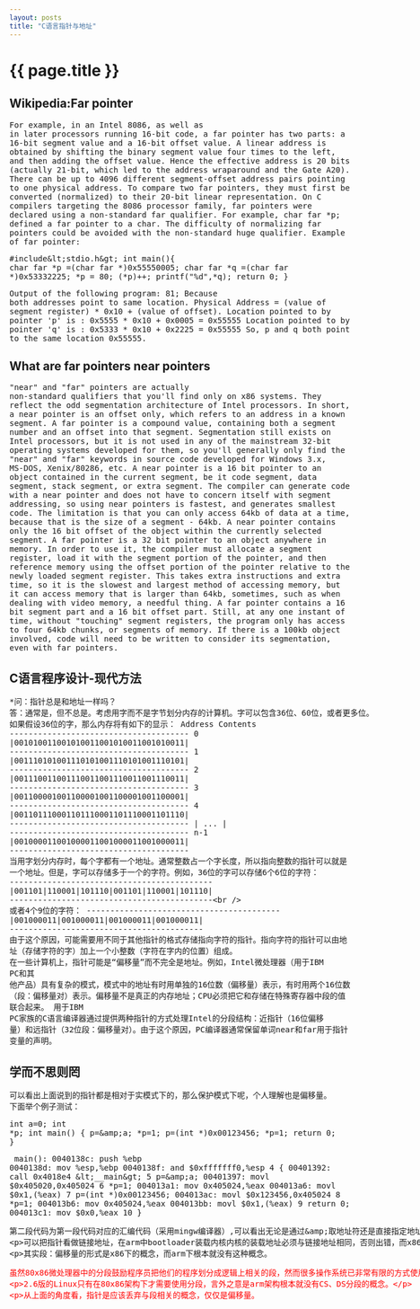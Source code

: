 ```yaml
---
layout: posts
title: "C语言指针与地址"
---
```

# {{ page.title }}

## Wikipedia:Far pointer
<xmp class="my_xmp_class">For example, in an Intel 8086, as well as in later processors running 16-bit code, a far pointer has two parts: a 16-bit segment value and a 16-bit offset value. A linear address is obtained by shifting the binary segment value four times to the left, and then adding the offset value. Hence the effective address is 20 bits (actually 21-bit, which led to the address wraparound and the Gate A20). There can be up to 4096 different segment-offset address pairs pointing to one physical address. To compare two far pointers, they must first be converted (normalized) to their 20-bit linear representation.
On C compilers targeting the 8086 processor family, far pointers were declared using a non-standard far qualifier. For example, char far *p; defined a far pointer to a char. The difficulty of normalizing far pointers could be avoided with the non-standard huge qualifier.
Example of far pointer:
</xmp>
<xmp class="prettyprint linenums">#include<stdio.h>
int main(){
   char far *p =(char far *)0x55550005;
   char far *q =(char far *)0x53332225;
   *p = 80;
   (*p)++;
   printf("%d",*q);
   return 0;
}
</xmp>
<xmp class="my_xmp_class">Output of the following program: 81; Because both addresses point to same location.
Physical Address = (value of segment register) * 0x10 + (value of offset).
Location pointed to by pointer 'p' is : 0x5555 * 0x10 + 0x0005 = 0x55555
Location pointed to by pointer 'q' is : 0x5333 * 0x10 + 0x2225 = 0x55555
So, p and q both point to the same location 0x55555.
</xmp>
## What are far pointers near pointers
<xmp class="my_xmp_class">"near" and "far" pointers are actually non-standard qualifiers that you'll find only on x86 systems. They reflect the odd segmentation architecture of Intel processors. In short, a near pointer is an offset only, which refers to an address in a known segment. A far pointer is a compound value, containing both a segment number and an offset into that segment.
Segmentation still exists on Intel processors, but it is not used in any of the mainstream 32-bit operating systems developed for them, so you'll generally only find the "near" and "far" keywords in source code developed for Windows 3.x, MS-DOS, Xenix/80286, etc. 
A near pointer is a 16 bit pointer to an object contained in the current segment, be it code segment, data segment, stack segment, or extra segment. The compiler can generate code with a near pointer and does not have to concern itself with segment addressing, so using near pointers is fastest, and generates smallest code. The limitation is that you can only access 64kb of data at a time, because that is the size of a segment - 64kb. A near pointer contains only the 16 bit offset of the object within the currently selected segment. 
A far pointer is a 32 bit pointer to an object anywhere in memory. In order to use it, the compiler must allocate a segment register, load it with the segment portion of the pointer, and then reference memory using the offset portion of the pointer relative to the newly loaded segment register. This takes extra instructions and extra time, so it is the slowest and largest method of accessing memory, but it can access memory that is larger than 64kb, sometimes, such as when dealing with video memory, a needful thing. A far pointer contains a 16 bit segment part and a 16 bit offset part. Still, at any one instant of time, without "touching" segment registers, the program only has access to four 64kb chunks, or segments of memory. If there is a 100kb object involved, code will need to be written to consider its segmentation, even with far pointers.
</xmp>
## C语言程序设计-现代方法
<xmp class="my_xmp_class">*问：指针总是和地址一样吗？
答：通常是，但不总是。考虑用字而不是字节划分内存的计算机。字可以包含36位、60位，或者更多位。
    如果假设36位的字，那么内存将有如下的显示：
	                    Address             Contents
						      --------------------------------------
						   0  |001010011001010011001010011001010011|
						      --------------------------------------
						   1  |001110101001110101001110101001110101|
						      --------------------------------------
						   2  |001110011001110011001110011001110011|
						      --------------------------------------
						   3  |001100001001100001001100001001100001|
						      --------------------------------------
						   4  |001101110001101110001101110001101110|
						      --------------------------------------
						      |                 ...                |
						      --------------------------------------
						  n-1 |001000011001000011001000011001000011|
						      --------------------------------------
	当用字划分内存时，每个字都有一个地址。通常整数占一个字长度，所以指向整数的指针可以就是
	一个地址。但是，字可以存储多于一个的字符。例如，36位的字可以存储6个6位的字符：
						      -------------------------------------------
						      |001101|110001|101110|001101|110001|101110|
						      -------------------------------------------	
	或者4个9位的字符：
						      -----------------------------------------
						      |001000011|001000011|001000011|001000011|
						      -----------------------------------------	
	由于这个原因，可能需要用不同于其他指针的格式存储指向字符的指针。指向字符的指针可以由地
	址（存储字符的字）加上一个小整数（字符在字内的位置）组成。
	在一些计算机上，指针可能是“偏移量”而不完全是地址。例如，Intel微处理器（用于IBM PC和其
	他产品）具有复杂的模式，模式中的地址有时用单独的16位数（偏移量）表示，有时用两个16位数
	（段：偏移量对）表示。偏移量不是真正的内存地址；CPU必须把它和存储在特殊寄存器中段的值
	联合起来。
	用于IBM PC家族的C语言编译器通过提供两种指针的方式处理Intel的分段结构：近指针（16位偏移
	量）和远指针（32位段：偏移量对）。由于这个原因，PC编译器通常保留单词near和far用于指针
	变量的声明。
</xmp>
## 学而不思则罔
<xmp class="my_xmp_class">可以看出上面说到的指针都是相对于实模式下的，那么保护模式下呢，个人理解也是偏移量。
下面举个例子测试：
</xmp>
<xmp class="prettyprint linenums">int a=0;
int *p;
int main()
{
	p=&a;
	*p=1;
	p=(int *)0x00123456;
	*p=1;
	return 0;
}</xmp>
<xmp class="prettyprint linenums">          main():
0040138c:   push %ebp
0040138d:   mov %esp,%ebp
0040138f:   and $0xfffffff0,%esp
 4        {
00401392:   call 0x4018e4 <__main>
 5        	p=&a;
00401397:   movl $0x405020,0x405024
 6        	*p=1;
004013a1:   mov 0x405024,%eax
004013a6:   movl $0x1,(%eax)
 7        	p=(int *)0x00123456;
004013ac:   movl $0x123456,0x405024
 8        	*p=1;
004013b6:   mov 0x405024,%eax
004013bb:   movl $0x1,(%eax)
 9        	return 0;
004013c1:   mov $0x0,%eax
10        }</xmp>
<xmp class="my_xmp_class">第二段代码为第一段代码对应的汇编代码（采用mingw编译器）,可以看出无论是通过&取地址符还是直接指定地址0x00123456，都是偏移量(因为访问变量时并没有指定DS寄存器，也就是访问变量时使用的是程序装入时的段地址，而0x00123456作为偏移量)，而不是线性地址。

可以把指针看做链接地址，在arm中bootloader装载内核内核的装载地址必须与链接地址相同，否则出错，而x86下bootloader装载内核的转载地址与链接地址不同可以通过段寄存器重定位实现运行。

其实段：偏移量的形式是x86下的概念，而arm下根本就没有这种概念。
</xmp>
<xmp style="color: red; font-size: 14px;" class="my_xmp_class">虽然80x86微处理器中的分段鼓励程序员把他们的程序划分成逻辑上相关的段，然而很多操作系统已非常有限的方式使用段。实际上分段和分页在某种程度上有点多余。

2.6版的Linux只有在80x86架构下才需要使用分段，言外之意是arm架构根本就没有CS、DS分段的概念。

从上面的角度看，指针是应该丢弃与段相关的概念，仅仅是偏移量。
</xmp>